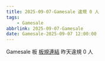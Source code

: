 ```yaml
---
title: 2025-09-07-Gamesale 違規 0 人
tags:
    - Gamesale
abbrlink: 2025-09-07-Gamesale
date: Gamesale-2025-09-07 12:00:00
---
```

Gamesale 板 [板規連結](https://www.ptt.cc/bbs/Gossiping/M.1637425085.A.07D.html)
昨天違規 0 人

